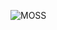 ![MOSS](https://user-images.githubusercontent.com/51233712/224257510-351dd622-5701-49a4-8d11-7abb4aaedb06.png)
